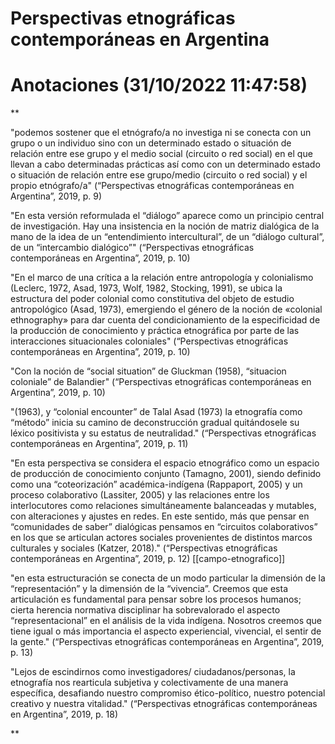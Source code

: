 # Perspectivas etnográficas contemporáneas en Argentina


# Anotaciones **(31/10/2022 11:47:58)**

**

"podemos sostener que el etnógrafo/a no investiga ni se conecta con un grupo o un individuo sino con un determinado estado o situación de relación entre ese grupo y el medio social (circuito o red social) en el que llevan a cabo determinadas prácticas así como con un determinado estado o situación de relación entre ese grupo/medio (circuito o red social) y el propio etnógrafo/a" (“Perspectivas etnográficas contemporáneas en Argentina”, 2019, p. 9)

"En esta versión reformulada el “diálogo” aparece como un principio central de investigación. Hay una insistencia en la noción de matriz dialógica de la mano de la idea de un “entendimiento intercultural”, de un “diálogo cultural”, de un “intercambio dialógico”" (“Perspectivas etnográficas contemporáneas en Argentina”, 2019, p. 10)

"En el marco de una crítica a la relación entre antropología y colonialismo (Leclerc, 1972, Asad, 1973, Wolf, 1982, Stocking, 1991), se ubica la estructura del poder colonial como constitutiva del objeto de estudio antropológico (Asad, 1973), emergiendo el género de la noción de «colonial ethnography» para dar cuenta del condicionamiento de la especificidad de la producción de conocimiento y práctica etnográfica por parte de las interacciones situacionales coloniales" (“Perspectivas etnográficas contemporáneas en Argentina”, 2019, p. 10)

"Con la noción de “social situation” de Gluckman (1958), “situacion coloniale” de Balandier" (“Perspectivas etnográficas contemporáneas en Argentina”, 2019, p. 10)

"(1963), y “colonial encounter” de Talal Asad (1973) la etnografía como “método” inicia su camino de deconstrucción gradual quitándosele su léxico positivista y su estatus de neutralidad." (“Perspectivas etnográficas contemporáneas en Argentina”, 2019, p. 11)

"En esta perspectiva se considera el espacio etnográfico como un espacio de producción de conocimiento conjunto (Tamagno, 2001), siendo definido como una “coteorización” académica-indígena (Rappaport, 2005) y un proceso colaborativo (Lassiter, 2005) y las relaciones entre los interlocutores como relaciones simultáneamente balanceadas y mutables, con alteraciones y ajustes en redes. En este sentido, más que pensar en “comunidades de saber” dialógicas pensamos en “circuitos colaborativos” en los que se articulan actores sociales provenientes de distintos marcos culturales y sociales (Katzer, 2018)." (“Perspectivas etnográficas contemporáneas en Argentina”, 2019, p. 12) [[campo-etnografico]]

"en esta estructuración se conecta de un modo particular la dimensión de la “representación” y la dimensión de la “vivencia”. Creemos que esta articulación es fundamental para pensar sobre los procesos humanos; cierta herencia normativa disciplinar ha sobrevalorado el aspecto “representacional” en el análisis de la vida indígena. Nosotros creemos que tiene igual o más importancia el aspecto experiencial, vivencial, el sentir de la gente." (“Perspectivas etnográficas contemporáneas en Argentina”, 2019, p. 13)

"Lejos de escindirnos como investigadores/ ciudadanos/personas, la etnografía nos rearticula subjetiva y colectivamente de una manera específica, desafiando nuestro compromiso ético-político, nuestro potencial creativo y nuestra vitalidad." (“Perspectivas etnográficas contemporáneas en Argentina”, 2019, p. 18)

**

